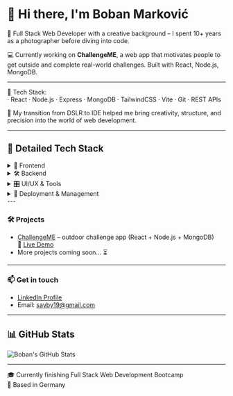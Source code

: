 # 👋 Hi there, I'm Boban Marković

🎯 Full Stack Web Developer with a creative background – I spent 10+ years as a photographer before diving into code.

💻 Currently working on **ChallengeME**, a web app that motivates people to get outside and complete real-world challenges. Built with React, Node.js, MongoDB.

---

🔧 Tech Stack:  
· React · Node.js · Express · MongoDB · TailwindCSS · Vite · Git · REST APIs

🚀 My transition from DSLR to IDE helped me bring creativity, structure, and precision into the world of web development.

---

## 🧰 Detailed Tech Stack
<details>
### <summary>🎨 Frontend</summary>
- HTML5, CSS3, JavaScript (ES6+), TypeScript
- React, React Router
- Tailwind CSS
- Vite
</details>
<details>
###  <summary>🛠️ Backend</summary>
- Node.js, Express.js
- JWT Authentication
- MongoDB, MySQL, PostgreSQL
- Postaman, Insomnia
- RestAPI
</details>
<details>
###  <summary> 🎛️ UI/UX & Tools</summary>
- Tailwind CSS, DaisyUI
- Figma, Excalidraw, Photoshop, Illustrator
</details>
<details>
### <summary>🚀 Deployment & Management</summary>
- GitHub Pages, Netlify, Render
- Git
- Trello
</details>
---

### 🛠️ Projects
- [ChallengeME](https://github.com/MarkovicBob/challengeme) – outdoor challenge app (React + Node.js + MongoDB)  
  🔗 [Live Demo](https://challengemerpb.netlify.app/)
- More projects coming soon... ⏳

---

### 📫 Get in touch
- [LinkedIn Profile](https://www.linkedin.com/in/boban-markovic-b820b415a)  
- Email: sayby19@gmail.com

---

## 📊 GitHub Stats

![Boban's GitHub Stats](https://github-readme-stats.vercel.app/api/top-langs/?username=MarkovicBob&layout=compact&theme=tokyonight&hide_border=true)


---

🎓 Currently finishing Full Stack Web Development Bootcamp  
📍 Based in Germany
